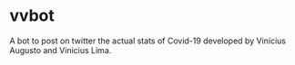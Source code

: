 # vvbot
A bot to post on twitter the actual stats of Covid-19 developed by Vinícius Augusto and Vinicius Lima.
